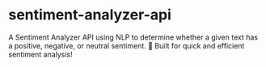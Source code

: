 # sentiment-analyzer-api
A  Sentiment Analyzer API using NLP to determine whether a given text has a positive, negative, or neutral sentiment. 🚀 Built for quick and efficient sentiment analysis!
